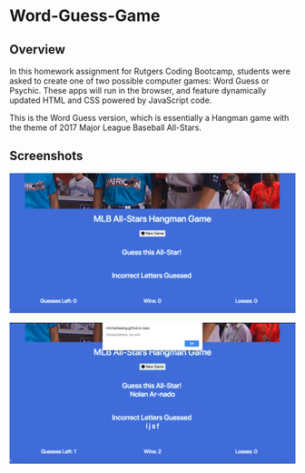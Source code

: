 # Word-Guess-Game

## Overview

In this homework assignment for Rutgers Coding Bootcamp, students were asked to create one of two possible computer games: Word Guess or Psychic. These apps will run in the browser, and feature dynamically updated HTML and CSS powered by JavaScript code.

This is the Word Guess version, which is essentially a Hangman game with the theme of 2017 Major League Baseball All-Stars.

## Screenshots
![screenshot](screenshot.png)


![screenshot2](screenshot2.png)